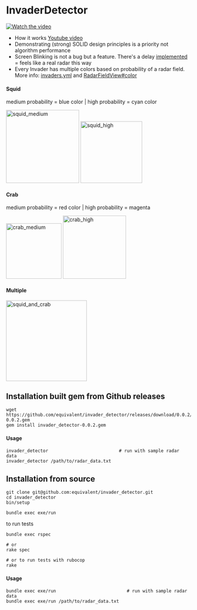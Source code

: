 # InvaderDetector


[![Watch the video](https://user-images.githubusercontent.com/721990/212201748-8471504f-d1ff-4968-8bd0-158412444e5f.png)](https://www.youtube.com/watch?v=O4Jw-wbhU3g)


* How it works [Youtube video](https://youtu.be/O4Jw-wbhU3g)
* Demonstrating (strong) SOLID design principles is a priority not algorithm performance
* Screen Blinking is not a bug but a feature. There's a delay [implemented](https://github.com/equivalent/invader_detector/blob/master/lib/invader_detector/controller.rb#L27) = feels like a real radar this way
* Every Invader has multiple colors based on probability of a radar field. More info: [invaders.yml](https://github.com/equivalent/invader_detector/blob/master/data/invaders.yml) and [RadarFieldView#color](https://github.com/equivalent/invader_detector/blob/master/lib/invader_detector/views/radar_field_view.rb#L20)

#### Squid

medium probability = blue color | high probability = cyan color
<p align="left">
<img width="199" alt="squid_medium" src="https://user-images.githubusercontent.com/721990/212198981-33a4bab6-064c-459b-8805-24efc451189c.png">
<img width="168" alt="squid_high" src="https://user-images.githubusercontent.com/721990/212198987-ddcfc27d-9931-40e0-88d9-7360c3d60486.png">
</p>

#### Crab

medium probability = red color | high probability = magenta

<p align="left">
<img width="151" alt="crab_medium" src="https://user-images.githubusercontent.com/721990/212198997-4d6993ce-846b-465b-97dd-2a44529ebdcd.png">
<img width="172" alt="crab_high" src="https://user-images.githubusercontent.com/721990/212198999-c7b4a591-fea8-491d-844d-c4531b043a82.png">
</p>

#### Multiple

<img width="220" alt="squid_and_crab" src="https://user-images.githubusercontent.com/721990/212198990-00e71552-8517-4c67-9a34-daf7f6d46b51.png">


## Installation built gem from Github releases

```
wget https://github.com/equivalent/invader_detector/releases/download/0.0.2/invader_detector-0.0.2.gem
gem install invader_detector-0.0.2.gem
```

#### Usage

```
invader_detector                           # run with sample radar data
invader_detector /path/to/radar_data.txt
```

## Installation from source


```
git clone git@github.com:equivalent/invader_detector.git
cd invader_detector
bin/setup

bundle exec exe/run
```

to run tests

```
bundle exec rspec

# or
rake spec

# or to run tests with rubocop
rake
```

#### Usage

```
bundle exec exe/run                           # run with sample radar data
bundle exec exe/run /path/to/radar_data.txt
```
